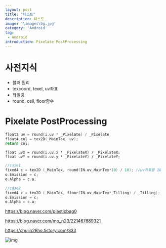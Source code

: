 ```yaml
---
layout: post
title: "테스트"
description: 테스트
image: '\images\bg.jpg'
category: 'Android'
tag:
 - Android
introduction: Pixelate PostProcessing
---
```


# 사전지식

- 블러 원리
- texcoord, texel, uv좌표
- 타일링
- round, ceil, floor함수



# Pixelate PostProcessing



```c++
float2 uv = round(i.uv * _Pixelate) / _Pixelate
float4 col = tex2D(_MainTex, uv);
return col;
```



```
float uvX = round(i.uv.x * _PixelateX) / _PixelateX;
float uvY = round(i.uv.y * _PixelateY) / _PixelateY;
```



```c++
//case1
fixed4 c = tex2D (_MainTex, round(IN.uv_MainTex*10) / 10); //uv좌표를 10등분
o.Emission = c;
o.Alpha = c.a;

//case2
fixed4 c = tex2D (_MainTex, floor(IN.uv_MainTex*_Tilling) / _Tilling); //uv좌표를 Tiliing값 등분을 한다.
o.Emission = c;
o.Alpha = c.a;
```



https://blog.naver.com/plasticbag0

https://blog.naver.com/mo_n23/221467689321

https://chulin28ho.tistory.com/333

![img](https://blogfiles.pstatic.net/MjAxOTA2MjFfMjQw/MDAxNTYxMDY4MzY4ODE3.kugzrIYIrjHDZgc_OzCBcqKojYIvi2mZ6KuWNKGwFIIg.lQxMKFNjKXJCtm85Rl2Ok2eVhQx2Z4bkckjmL7VXPa0g.PNG.plasticbag0/led.png)